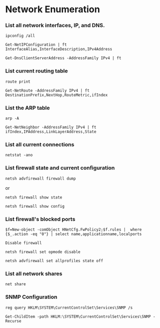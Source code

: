 # Network Enumeration
### List all network interfaces, IP, and DNS.
`ipconfig /all`

`Get-NetIPConfiguration | ft InterfaceAlias,InterfaceDescription,IPv4Address`

`Get-DnsClientServerAddress -AddressFamily IPv4 | ft`

### List current routing table
`route print`

`Get-NetRoute -AddressFamily IPv4 | ft DestinationPrefix,NextHop,RouteMetric,ifIndex`

### List the ARP table
`arp -A`

`Get-NetNeighbor -AddressFamily IPv4 | ft ifIndex,IPAddress,LinkLayerAddress,State`

### List all current connections
`netstat -ano`

### List firewall state and current configuration
`netsh advfirewall firewall dump`


or 

`netsh firewall show state`

`netsh firewall show config`

### List firewall's blocked ports
`$f=New-object -comObject HNetCfg.FwPolicy2;$f.rules |  where {$_.action -eq "0"} | select name,applicationname,localports`

`Disable firewall`

`netsh firewall set opmode disable`

`netsh advfirewall set allprofiles state off`

### List all network shares
`net share`

### SNMP Configuration
`reg query HKLM\SYSTEM\CurrentControlSet\Services\SNMP /s`

`Get-ChildItem -path HKLM:\SYSTEM\CurrentControlSet\Services\SNMP -Recurse`
